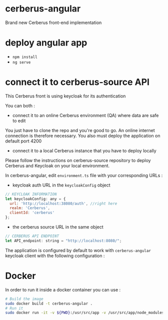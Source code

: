 # cerberus-angular
Brand new Cerberus front-end implementation

# deploy angular app

- `npm install`
- `ng serve`

# connect it to cerberus-source API

This Cerberus front is using keycloak for its authentication

You can both :
- connect it to an online Cerberus environment (QA) where data are safe to edit

You just have to clone the repo and you're good to go. An online internet connection is therefore necessary.
You also must deploy the application on default port 4200

- connect it to a local Cerberus instance that you have to deploy locally

Please follow the instructions on cerberus-source repository to deploy Cerberus and Keycloak on your local environment.

In cerberus-angular, edit  `environment.ts` file with your corresponding URLs :

- keycloak auth URL in the `keycloakConfig` object
``` javascript
// KEYCLOAK INFORMATION
let keycloakConfig: any = {
  url: 'http://localhost:38080/auth', //right here
  realm: 'Cerberus',
  clientId: 'cerberus'
};
```
- the cerberus source URL in the same object
``` javascript
// CERBERUS API ENDPOINT
let API_endpoint: string = "http://localhost:8080/";
```

The application is configured by default to work with `cerberus-angular` keycloak client with the following configuration :

# Docker

In order to run it inside a docker container you can use :
```bash
# Build the image
sudo docker build -t cerberus-angular .
# Run it
sudo docker run -it -v ${PWD}:/usr/src/app -v /usr/src/app/node_modules -p 4200:4200 --rm cerberus-angular
```
